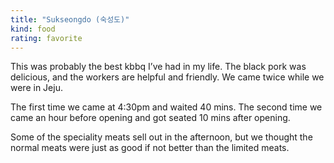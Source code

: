 ```yaml
---
title: "Sukseongdo (숙성도)"
kind: food
rating: favorite
---
```

This was probably the best kbbq I’ve had in my life. The black pork was delicious, and the workers are helpful and friendly. We came twice while we were in Jeju. 

The first time we came at 4:30pm and waited 40 mins. The second time we came an hour before opening and got seated 10 mins after opening. 

Some of the speciality meats sell out in the afternoon, but we thought the normal meats were just as good if not better than the limited meats.
